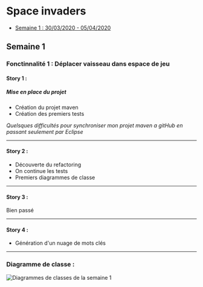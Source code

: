 # Space invaders
- [Semaine 1 : 30/03/2020 - 05/04/2020](#semaine1) 

## Semaine 1 <a id="semaine 1"></a>
### Fonctinnalité 1 : Déplacer vaisseau dans espace de jeu
#### Story 1 : 
##### Mise en place du projet
- Création du projet maven
- Création des premiers tests

*Quelsques difficultés pour synchroniser mon projet maven a gitHub en passant seulement par Eclipse*

------------

#### Story 2 :
- Découverte du refactoring
- On continue les tests
- Premiers diagrammes de classe

------------

#### Story 3 :
Bien passé

------------

#### Story 4 :
- Génération d'un nuage de mots clés

------------

### Diagramme de classe : 
![Diagrammes de classes de la semaine 1](images/diagramme_classes.PNG)
